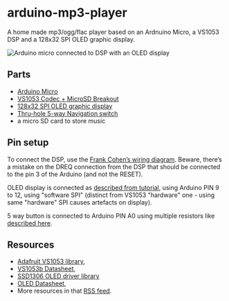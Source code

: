 arduino-mp3-player
==================

A home made mp3/ogg/flac player based on an Ardnuino Micro, a VS1053 DSP and a 128x32 SPI OLED graphic display.


![Arduino micro connected to DSP with an OLED display](https://pbs.twimg.com/media/ByUHCnwCcAIrk0C.jpg:large)


## Parts ##

- [Arduino Micro](http://arduino.cc/en/Main/ArduinoBoardMicro)
- [VS1053 Codec + MicroSD Breakout](https://www.adafruit.com/products/1381)
- [128x32 SPI OLED graphic display](https://www.adafruit.com/products/661)
- [Thru-hole 5-way Navigation switch](https://www.adafruit.com/products/504)
- a micro SD card to store music


## Pin setup ##

To connect the DSP, use the [Frank Cohen’s wiring diagram](http://votsh.files.wordpress.com/2014/02/vs1053-arduino-micro-connections.pdf). 
Beware, there’s a mistake on the DREQ connection from the DSP that should be connected to the pin 3 of the Arduino (and not the RESET).

OLED display is connected as [described from tutorial](https://learn.adafruit.com/monochrome-oled-breakouts/wiring-128x32-spi-oled-display), using Arduino PIN 9 to 12, using "software SPI" (distinct from VS1053 "hardware" one - using same "hardware" SPI causes artefacts on display).

5 way button is connected to Arduino PIN A0 using multiple resistors like [described here](http://www.instructables.com/id/Accessing-5-buttons-through-1-Arduino-pin-Revisi/).



## Resources ##

- [Adafruit VS1053 library](https://github.com/adafruit/Adafruit_VS1053_Library),
- [VS1053b Datasheet](https://www.adafruit.com/datasheets/vs1053.pdf),
- [SSD1306 OLED driver library](https://github.com/adafruit/Adafruit_SSD1306)
- [OLED Datasheet](https://www.adafruit.com/datasheets/UG-2832HSWEG04.pdf),
- More resources in that [RSS feed](https://rsstodolist.appspot.com/?name=mp3player&l=100).
